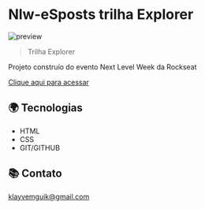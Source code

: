 # Nlw-eSposts trilha Explorer

![preview](./assets/lest.png)

> Trilha Explorer

Projeto construío do
evento Next Level Week
da Rockseat

[Clique aqui para acessar](https://klayvemguimaraes.github.io/Nlw-Explorer/nlw.html)


## 🌍 Tecnologias

- HTML
- CSS
- GIT/GITHUB

## 📚 Contato

klayvemguik@gmail.com
